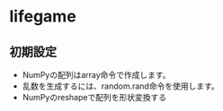 # lifegame

## 初期設定

- NumPyの配列はarray命令で作成します。
- 乱数を生成するには、random.rand命令を使用します。
- NumPyのreshapeで配列を形状変換する